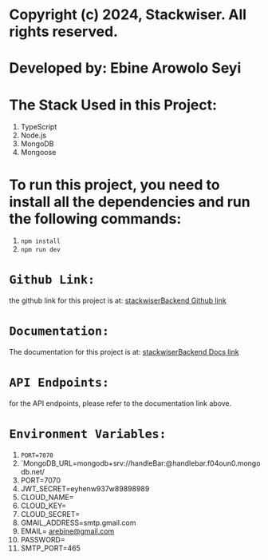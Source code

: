 # Copyright (c) 2024, Stackwiser. All rights reserved.

# Developed by: Ebine Arowolo Seyi

# The Stack Used in this Project:
1. TypeScript
2. Node.js
3. MongoDB
4. Mongoose


# To run this project, you need to install all the dependencies and run the following commands:

1. `npm install`
2. `npm run dev`

# `Github Link:` 
the github link for this project is at:  [stackwiserBackend Github link](https://github.com/Arosebine/stackwiser-backend.git)


# `Documentation:`
The documentation for this project is at:  [stackwiserBackend Docs link](https://documenter.getpostman.com/view/18447128/2sA3kaBJi6)


# `API Endpoints:`
for the API endpoints, please refer to the documentation link above.

# `Environment Variables:`
1. `PORT=7070`
2. `MongoDB_URL=mongodb+srv://handleBar:<password>@handlebar.f04oun0.mongodb.net/
3. PORT=7070
4. JWT_SECRET=eyhenw937w$%$89898989
5. CLOUD_NAME=
6. CLOUD_KEY=
7. CLOUD_SECRET=
8. GMAIL_ADDRESS=smtp.gmail.com
9. EMAIL= arebine@gmail.com
10. PASSWORD=
11. SMTP_PORT=465


